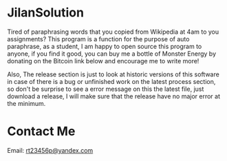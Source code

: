 # JilanSolution



Tired of paraphrasing words that you copied from Wikipedia at 4am to you assignments? This program is a function for the purpose of auto paraphrase, as a student, I am happy to open source this program to anyone, if you find it good, you can buy me a bottle of Monster Energy by donating on the Bitcoin link below and encourage me to write more!


Also, The release section is just to look at historic versions of this software in case of there is a bug or unfinished work on the latest process section, so don't be surprise to see a error message on this the latest file, just download a release, I will make sure that the release have no major error at the minimum.


# Contact Me
Email: rt23456p@yandex.com
